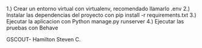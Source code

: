 1.) Crear un entorno virtual con virtualenv, recomendado llamarlo .env
2.) Instalar las dependencias del proyecto con pip install -r requirements.txt
3.) Ejecutar la aplicacion con Python manage.py runserver
4.) Ejecutar las pruebas con Behave

GSCOUT- Hamilton Steven C.

